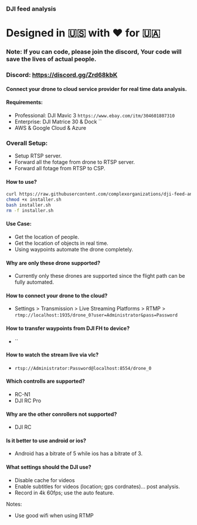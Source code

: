 ### DJI feed analysis

# Designed in 🇺🇸 with ❤️ for 🇺🇦

### Note: If you can code, please join the discord, Your code will save the lives of actual people.
### Discord: https://discord.gg/Zrd68kbK

#### Connect your drone to cloud service provider for real time data analysis.

#### Requirements:
- Professional: DJI Mavic 3 `https://www.ebay.com/itm/304601807310`
- Enterprise: DJI Matrice 30 & Dock ``
- AWS & Google Cloud & Azure

### Overall Setup:
- Setup RTSP server.
- Forward all the fotage from drone to RTSP server.
- Forward all fotage from RTSP to CSP.

#### How to use?
``` bash
curl https://raw.githubusercontent.com/complexorganizations/dji-feed-analysis/main/installer.sh -o installer.sh
chmod +x installer.sh
bash installer.sh
rm -f installer.sh
```

#### Use Case:
- Get the location of people.
- Get the location of objects in real time.
- Using waypoints automate the drone completely.

#### Why are only these drone supported?
- Currently only these drones are supported since the flight path can be fully automated.

#### How to connect your drone to the cloud?
- Settings > Transmission > Live Streaming Platforms > RTMP > `rtmp://localhost:1935/drone_0?user=Administrator&pass=Password`

#### How to transfer waypoints from DJI FH to device?
- ``

#### How to watch the stream live via vlc?
- `rtsp://Administrator:Password@localhost:8554/drone_0`

#### Which controlls are supported?
- RC-N1
- DJI RC Pro

#### Why are the other conrollers not supported?
- DJI RC

#### Is it better to use android or ios?
- Android has a bitrate of 5 while ios has a bitrate of 3.

#### What settings should the DJI use?
- Disable cache for videos
- Enable subtitles for videos (location; gps cordnates)... post analysis.
- Record in 4k 60fps; use the auto feature.

Notes:
- Use good wifi when using RTMP
